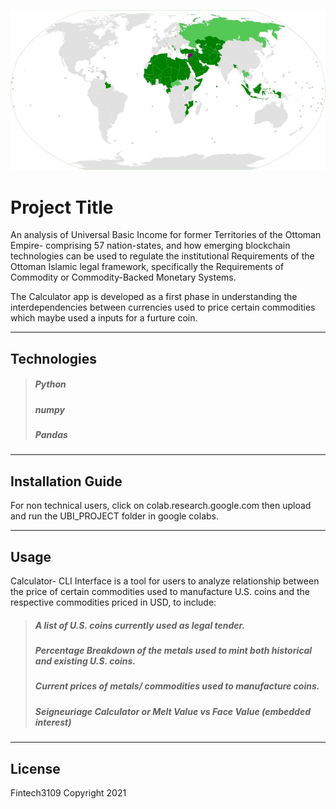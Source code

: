![Alt text](./UBI_PROJECT/images/IMG_8246.jpg)

# Project Title

An analysis of Universal Basic Income for former Territories of the Ottoman Empire- comprising 57 nation-states, and how emerging blockchain technologies can be used to regulate the institutional Requirements of the Ottoman Islamic legal framework, specifically the Requirements of Commodity or Commodity-Backed Monetary Systems.

The Calculator app is developed as a first phase in understanding the interdependencies between currencies used to price certain commodities which maybe used a inputs for a furture  coin. 

---

## Technologies

>##### Python
>##### numpy
>##### Pandas

---

## Installation Guide

For non technical users, click on colab.research.google.com then upload and run the UBI_PROJECT folder in google colabs. 



---

## Usage

Calculator- CLI Interface is a tool for users to analyze relationship between the price of certain commodities used to manufacture U.S. coins and the respective commodities priced in USD, to include:

>##### A list of U.S. coins currently used as legal tender.
>##### Percentage Breakdown of the metals used to mint both historical and existing U.S. coins.
>##### Current prices of metals/ commodities used to manufacture coins. 
>##### Seigneuriage Calculator or Melt Value vs Face Value (embedded interest) 


---

## License

Fintech3109 Copyright 2021
